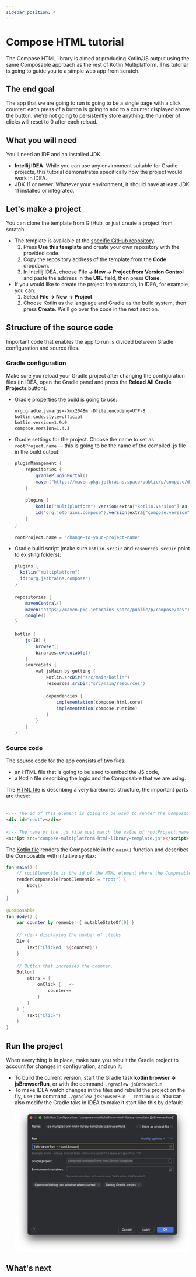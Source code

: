 ```yaml
---
sidebar_position: 4
---
```


# Compose HTML tutorial

The Compose HTML library is aimed at producing Kotlin/JS output using the same Composable approach as the rest of Kotlin Multiplatform. This tutorial is going to guide you to a simple web app from scratch.

## The end goal

The app that we are going to run is going to be a single page with a click counter: each press of a button is going to add to a counter displayed above the button. We're not going to persistently store anything: the number of clicks will reset to 0 after each reload.


## What you will need

You'll need an IDE and an installed JDK:
* **Intellij IDEA**. While you can use any environment suitable for Gradle projects, this tutorial demonstrates specifically how the project would work in IDEA.
* JDK 11 or newer. Whatever your environment, it should have at least JDK 11 installed or integrated.

## Let's make a project

You can clone the template from GitHub, or just create a project from scratch.

* The template is available at the [specific GitHub repository](https://github.com/JetBrains/compose-multiplatform-html-library-template).
  1. Press **Use this template** and create your own repository with the provided code.
  1. Copy the repository address of the template from the **Code** dropdown.
  1. In Intellij IDEA, choose **File → New → Project from Version Control** and paste the address in the **URL** field, then press **Clone**.
* If you would like to create the project from scratch, in IDEA, for example, you can:
  1. Select **File → New → Project**.
  2. Choose Kotlin as the language and Gradle as the build system, then press **Create**. We'll go over the code in the next section.

## Structure of the source code

Important code that enables the app to run is divided between Gradle configuration and source files.


### Gradle configuration

Make sure you reload your Gradle project after changing the configuration files (in IDEA, open the Gradle panel and press the **Reload All Gradle Projects** button).

* Gradle properties the build is going to use:

  ``` title="gradle.properties"
  org.gradle.jvmargs=-Xmx2048m -Dfile.encoding=UTF-8
  kotlin.code.style=official
  kotlin.version=1.9.0
  compose.version=1.4.3
  ```

* Gradle settings for the project. Choose the name to set as `rootProject.name` — this is going to be the name of the compiled .js file in the build output:
  
  ```gradle title="settings.gradle.kts"
  pluginManagement {
      repositories {
          gradlePluginPortal()
          maven("https://maven.pkg.jetbrains.space/public/p/compose/dev")
      }

      plugins {
          kotlin("multiplatform").version(extra["kotlin.version"] as String)
          id("org.jetbrains.compose").version(extra["compose.version"] as String)
      }
  }
  
  rootProject.name = "change-to-your-project-name"
  ```

* Gradle build script (make sure `kotlin.srcDir` and `resources.srcDir` point to existing folders):

  ```gradle title="build.gradle.kts"
  plugins {
    kotlin("multiplatform")
    id("org.jetbrains.compose")
  }

  repositories {
      mavenCentral()
      maven("https://maven.pkg.jetbrains.space/public/p/compose/dev")
      google()
  }

  kotlin {
      js(IR) {
          browser()
          binaries.executable()
      }
      sourceSets {
          val jsMain by getting {
              kotlin.srcDir("src/main/kotlin")
              resources.srcDir("src/main/resources")

              dependencies {
                  implementation(compose.html.core)
                  implementation(compose.runtime)
              }
          }
      }
  }
  ```

### Source code

The source code for the app consists of two files:
* an HTML file that is going to be used to embed the JS code,
* a Kotlin file describing the logic and the Composable that we are using.

The [HTML file](https://github.com/JetBrains/compose-multiplatform-html-library-template/blob/main/src/main/resources/index.html) is describing a very barebones structure, the important parts are these:

```html

<!-- The id of this element is going to be used to render the Composable. -->
<div id="root"></div>

<!-- The name of the .js file must match the value of rootProject.name in the settings.gradle.kts file. -->
<script src="compose-multiplatform-html-library-template.js"></script>
```

The [Kotlin file](https://github.com/JetBrains/compose-multiplatform-html-library-template/blob/main/src/main/kotlin/main.kt) renders the Composable in the `main()` function and describes the Composable with intuitive syntax:

```kotlin
fun main() {
    // rootElementId is the id of the HTML element where the Composable should be rendered.
    renderComposable(rootElementId = "root") {
        Body()
    }
}

@Composable
fun Body() {
    var counter by remember { mutableStateOf(0) }

    // <div> displaying the number of clicks.
    Div {
        Text("Clicked: ${counter}")
    }

    // Button that increases the counter.
    Button(
        attrs = {
            onClick { _ ->
                counter++
            }
        }
    ) {
        Text("Click")
    }
}
```

## Run the project

When everything is in place, make sure you rebuilt the Gradle project to account for changes in configuration, and run it:

   * To build the current version, start the Gradle task **kotlin browser → jsBrowserRun**, or with the command `./gradlew jsBrowserRun` 
   * To make IDEA watch changes in the files and rebuild the project on the fly, use the command `./gradlew jsBrowserRun --continuous`. You can also modify the Gradle taks in IDEA to make it start like this by default:
      ![continuous screenshot](./img/gradle-jsbrowser-continuous.png)

## What's next